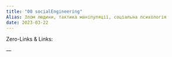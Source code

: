 ```yaml
---
title: "00 socialEngineering"
Alias: Злом людини, тактика маніпуляції, соціальна психологія
date: 2023-03-22  
---
```

Zero-Links & Links:  


—  
